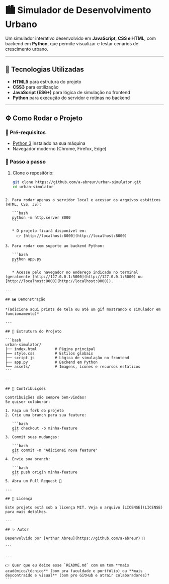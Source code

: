 # 🏙️ Simulador de Desenvolvimento Urbano

Um simulador interativo desenvolvido em **JavaScript, CSS e HTML**, com backend em **Python**, que permite visualizar e testar cenários de crescimento urbano.

---

## 🚀 Tecnologias Utilizadas
- **HTML5** para estrutura do projeto  
- **CSS3** para estilização  
- **JavaScript (ES6+)** para lógica de simulação no frontend  
- **Python** para execução do servidor e rotinas no backend  

---

## ⚙️ Como Rodar o Projeto

### 🔹 Pré-requisitos
- [Python 3](https://www.python.org/downloads/) instalado na sua máquina
- Navegador moderno (Chrome, Firefox, Edge)

### 🔹 Passo a passo

1. Clone o repositório:
   ```bash
   git clone https://github.com/a-abreur/urban-simulator.git
   cd urban-simulator
````

2. Para rodar apenas o servidor local e acessar os arquivos estáticos (HTML, CSS, JS):

   ```bash
   python -m http.server 8000
   ```

   * O projeto ficará disponível em:
     👉 [http://localhost:8000](http://localhost:8000)

3. Para rodar com suporte ao backend Python:

   ```bash
   python app.py
   ```

   * Acesse pelo navegador no endereço indicado no terminal (geralmente [http://127.0.0.1:5000](http://127.0.0.1:5000) ou [http://localhost:8000](http://localhost:8000)).

---

## 🖼️ Demonstração

*(adicione aqui prints de tela ou até um gif mostrando o simulador em funcionamento)*

---

## 📂 Estrutura do Projeto

```bash
urban-simulator/
├── index.html        # Página principal
├── style.css         # Estilos globais
├── script.js         # Lógica de simulação no frontend
├── app.py            # Backend em Python
└── assets/           # Imagens, ícones e recursos estáticos
```

---

## 🤝 Contribuições

Contribuições são sempre bem-vindas!
Se quiser colaborar:

1. Faça um fork do projeto
2. Crie uma branch para sua feature:

   ```bash
   git checkout -b minha-feature
   ```
3. Commit suas mudanças:

   ```bash
   git commit -m "Adicionei nova feature"
   ```
4. Envie sua branch:

   ```bash
   git push origin minha-feature
   ```
5. Abra um Pull Request 🎉

---

## 📜 Licença

Este projeto está sob a licença MIT. Veja o arquivo [LICENSE](LICENSE) para mais detalhes.

---

## ✨ Autor

Desenvolvido por [Arthur Abreu](https://github.com/a-abreur) 🚀

```

---

👉 Quer que eu deixe esse `README.md` com um tom **mais acadêmico/técnico** (bom pra faculdade e portfólio) ou **mais descontraído e visual** (bom pro GitHub e atrair colaboradores)?
```
